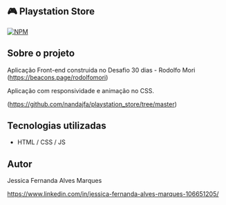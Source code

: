 ## 🎮 Playstation Store
[![NPM](https://img.shields.io/npm/l/react)](https://github.com/nandajfa/playstation_store/blob/main/LICENSE) 

## Sobre o projeto

Aplicação Front-end construida no Desafio 30 dias - Rodolfo Mori (https://beacons.page/rodolfomori)

Aplicação com responsividade e animação no CSS.

(https://github.com/nandajfa/playstation_store/tree/master)

## Tecnologias utilizadas

- HTML / CSS / JS 

## Autor

Jessica Fernanda Alves Marques

https://www.linkedin.com/in/jessica-fernanda-alves-marques-106651205/
